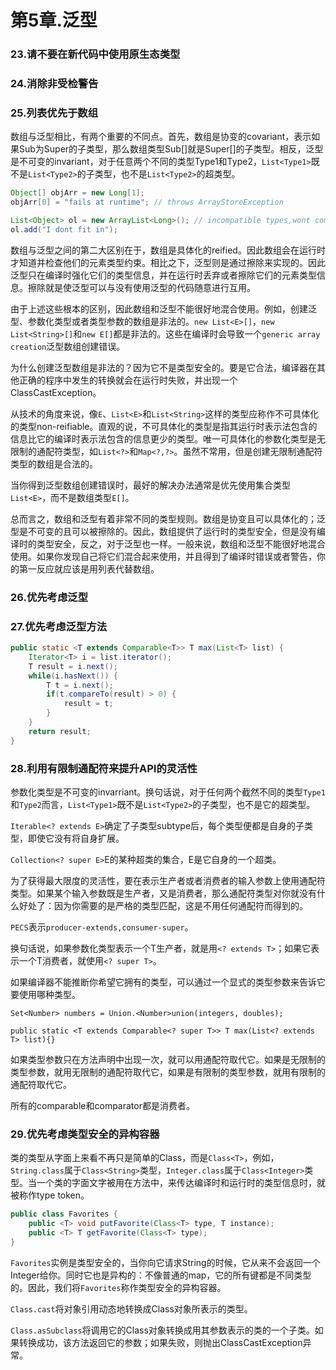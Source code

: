 # 第5章.泛型

### 23.请不要在新代码中使用原生态类型

### 24.消除非受检警告

### 25.列表优先于数组

数组与泛型相比，有两个重要的不同点。首先，数组是协变的covariant，表示如果Sub为Super的子类型，那么数组类型Sub[]就是Super[]的子类型。相反，泛型是不可变的invariant，对于任意两个不同的类型Type1和Type2，``List<Type1>``既不是``List<Type2>``的子类型，也不是``List<Type2>``的超类型。

```java
Object[] objArr = new Long[1];
objArr[0] = "fails at runtime"; // throws ArrayStoreException

List<Object> ol = new ArrayList<Long>(); // incompatible types,wont compile
ol.add("I dont fit in");
```

数组与泛型之间的第二大区别在于，数组是具体化的reified。因此数组会在运行时才知道并检查他们的元素类型约束。相比之下，泛型则是通过擦除来实现的。因此泛型只在编译时强化它们的类型信息，并在运行时丢弃或者擦除它们的元素类型信息。擦除就是使泛型可以与没有使用泛型的代码随意进行互用。

由于上述这些根本的区别，因此数组和泛型不能很好地混合使用。例如，创建泛型、参数化类型或者类型参数的数组是非法的。``new List<E>[]``，``new List<String>[]``和``new E[]``都是非法的。这些在编译时会导致一个``generic array creation``泛型数组创建错误。

为什么创建泛型数组是非法的？因为它不是类型安全的。要是它合法，编译器在其他正确的程序中发生的转换就会在运行时失败，并出现一个ClassCastException。

从技术的角度来说，像``E``、``List<E>``和``List<String>``这样的类型应称作不可具体化的类型non-reifiable。直观的说，不可具体化的类型是指其运行时表示法包含的信息比它的编译时表示法包含的信息更少的类型。唯一可具体化的参数化类型是无限制的通配符类型，如``List<?>``和``Map<?,?>``。虽然不常用，但是创建无限制通配符类型的数组是合法的。

当你得到泛型数组创建错误时，最好的解决办法通常是优先使用集合类型``List<E>``，而不是数组类型``E[]``。

总而言之，数组和泛型有着非常不同的类型规则。数组是协变且可以具体化的；泛型是不可变的且可以被擦除的。因此，数组提供了运行时的类型安全，但是没有编译时的类型安全，反之，对于泛型也一样。一般来说，数组和泛型不能很好地混合使用。如果你发现自己将它们混合起来使用，并且得到了编译时错误或者警告，你的第一反应就应该是用列表代替数组。

### 26.优先考虑泛型

### 27.优先考虑泛型方法

```java
public static <T extends Comparable<T>> T max(List<T> list) {
    Iterator<T> i = list.iterator();
    T result = i.next();
    while(i.hasNext()) {
        T t = i.next();
        if(t.compareTo(result) > 0) {
            result = t;
        }
    }
    return result;
}
```

### 28.利用有限制通配符来提升API的灵活性

参数化类型是不可变的invarriant。换句话说，对于任何两个截然不同的类型``Type1``和``Type2``而言，``List<Type1>``既不是``List<Type2>``的子类型，也不是它的超类型。

``Iterable<? extends E>``确定了子类型subtype后，每个类型便都是自身的子类型，即使它没有将自身扩展。

``Collection<? super E>``E的某种超类的集合，E是它自身的一个超类。

为了获得最大限度的灵活性，要在表示生产者或者消费者的输入参数上使用通配符类型。如果某个输入参数既是生产者，又是消费者，那么通配符类型对你就没有什么好处了：因为你需要的是严格的类型匹配，这是不用任何通配符而得到的。

``PECS``表示``producer-extends,consumer-super``。

换句话说，如果参数化类型表示一个T生产者，就是用``<? extends T>``；如果它表示一个T消费者，就使用``<? super T>``。

如果编译器不能推断你希望它拥有的类型，可以通过一个显式的类型参数来告诉它要使用哪种类型。

``Set<Number> numbers = Union.<Number>union(integers, doubles);``

``public static <T extends Comparable<? super T>> T max(List<? extends T> list){}``

如果类型参数只在方法声明中出现一次，就可以用通配符取代它。如果是无限制的类型参数，就用无限制的通配符取代它，如果是有限制的类型参数，就用有限制的通配符取代它。

所有的comparable和comparator都是消费者。

### 29.优先考虑类型安全的异构容器

类的类型从字面上来看不再只是简单的Class，而是``Class<T>``，例如，``String.class``属于``Class<String>``类型，``Integer.class``属于``Class<Integer>``类型。当一个类的字面文字被用在方法中，来传达编译时和运行时的类型信息时，就被称作type token。

```java
public class Favorites {
    public <T> void putFavorite(Class<T> type, T instance);
    public <T> T getFavorite(Class<T> type);
}
```

``Favorites``实例是类型安全的，当你向它请求String的时候，它从来不会返回一个Integer给你。同时它也是异构的：不像普通的map，它的所有键都是不同类型的。因此，我们将``Favorites``称作类型安全的异构容器。

``Class.cast``将对象引用动态地转换成Class对象所表示的类型。

``Class.asSubclass``将调用它的Class对象转换成用其参数表示的类的一个子类。如果转换成功，该方法返回它的参数；如果失败，则抛出ClassCastException异常。